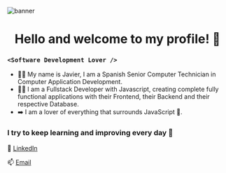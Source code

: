 ![banner](https://pbs.twimg.com/profile_banners/1455656539021365262/1672835147/1500x500)

<h1 align="center">Hello and welcome to my profile! 👋</h1>

### `<Software Development Lover />`

* 👨‍🎓 My name is Javier, I am a Spanish Senior Computer Technician in Computer Application Development.
* 👨‍💻 I am a Fullstack Developer with Javascript, creating complete fully functional applications with their Frontend, their Backend and their respective Database.
* ➡️ I am a lover of everything that surrounds JavaScript 💛.

### I try to keep learning and improving every day 💪

👨 [LinkedIn](https://www.linkedin.com/in/JaMoLpE88)

📫 [Email](mailto:moreno.jml88@gmail.com)
